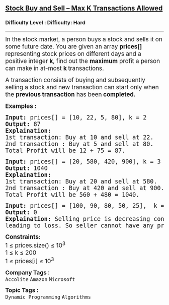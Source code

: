 <h2><a href="https://www.geeksforgeeks.org/problems/maximum-profit4657/1">Stock Buy and Sell – Max K Transactions Allowed</a></h2><h3>Difficulty Level : Difficulty: Hard</h3><hr><div class="problems_problem_content__Xm_eO"><p><span style="font-size: 14pt;">In the stock market, a person buys a stock and sells it on some future date. You are given an array <strong>prices[]</strong> representing&nbsp;stock prices on different days and a positive integer <strong>k</strong>, find out the <strong>maximum</strong> profit a person can make in at-most <strong>k </strong>transactions. </span></p>
<p><span style="font-size: 14pt;">A transaction consists of buying and subsequently selling a stock and new transaction can start only when the <strong>previous transaction</strong> has been<strong> completed.</strong></span></p>
<p><span style="font-size: 14pt;"><strong>Examples :</strong></span></p>
<pre><span style="font-size: 14pt;"><strong>Input: </strong>prices[] = [10, 22, 5, 80], k = 2
<strong>Output:</strong> 87
<strong>Explaination:<br></strong>1st transaction: Buy at 10 and sell at 22. 
2nd transaction : Buy at 5 and sell at 80.<br>Total Profit will be 12 + 75 = 87.</span></pre>
<pre><span style="font-size: 14pt;"><strong>Input:</strong> prices[] = [20, 580, 420, 900], k = 3<br><strong>Output:</strong> 1040
<strong>Explaination:</strong> <br>1st transaction: Buy at 20 and sell at 580. <br>2nd transaction : Buy at 420 and sell at 900.<br>Total Profit will be 560 + 480 = 1040.</span></pre>
<pre><span style="font-size: 14pt;"><strong>Input: </strong>prices[] = [100, 90, 80, 50, 25],  k = 1<strong><br></strong><strong>Output:</strong> 0
<strong>Explaination:</strong> Selling price is decreasing continuously
leading to loss. So seller cannot have any profit.</span></pre>
<p><span style="font-size: 14pt;"><strong>Constraints:</strong><br>1 ≤&nbsp;<span style="font-family: -apple-system, BlinkMacSystemFont, 'Segoe UI', Roboto, Oxygen, Ubuntu, Cantarell, 'Open Sans', 'Helvetica Neue', sans-serif;">prices</span><span style="font-family: -apple-system, BlinkMacSystemFont, 'Segoe UI', Roboto, Oxygen, Ubuntu, Cantarell, 'Open Sans', 'Helvetica Neue', sans-serif;">.size() ≤&nbsp;</span>10<sup style="font-family: -apple-system, BlinkMacSystemFont, 'Segoe UI', Roboto, Oxygen, Ubuntu, Cantarell, 'Open Sans', 'Helvetica Neue', sans-serif;">3<br></sup>1 ≤ k ≤ 200<br>1 ≤&nbsp;<span style="font-family: -apple-system, BlinkMacSystemFont, 'Segoe UI', Roboto, Oxygen, Ubuntu, Cantarell, 'Open Sans', 'Helvetica Neue', sans-serif;">prices</span>[i] ≤ 10<sup style="font-family: -apple-system, BlinkMacSystemFont, 'Segoe UI', Roboto, Oxygen, Ubuntu, Cantarell, 'Open Sans', 'Helvetica Neue', sans-serif;">3</sup></span></p></div><p><span style=font-size:18px><strong>Company Tags : </strong><br><code>Accolite</code>&nbsp;<code>Amazon</code>&nbsp;<code>Microsoft</code>&nbsp;<br><p><span style=font-size:18px><strong>Topic Tags : </strong><br><code>Dynamic Programming</code>&nbsp;<code>Algorithms</code>&nbsp;
